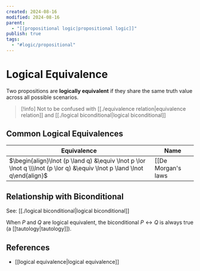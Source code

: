 ```yaml
---
created: 2024-08-16
modified: 2024-08-16
parent:
  - "[[propositional logic|propositional logic]]"
publish: true
tags:
  - "#logic/propositional"
---
```


# Logical Equivalence

Two propositions are **logically equivalent** if they share the same truth value across all possible scenarios.

> [!info] Not to be confused with [[./equivalence relation|equivalence relation]] and [[./logical biconditional|logical biconditional]]

## Common Logical Equivalences

| Equivalence                                                                                                               | Name                 |
| ------------------------------------------------------------------------------------------------------------------------- | -------------------- |
| $\begin{align}\lnot (p \land q) &\equiv \lnot p \lor \lnot q \\\lnot (p \lor q) &\equiv \lnot p \land \lnot q\end{align}$ | [[De Morgan's laws|De Morgan's laws]] |

## Relationship with Biconditional
See: [[./logical biconditional|logical biconditional]]

When $P$ and $Q$ are logical equivalent, the biconditional $P \leftrightarrow Q$ is always true (a [[tautology|tautology]]).

## References
- [[logical equivalence|logical equivalence]]